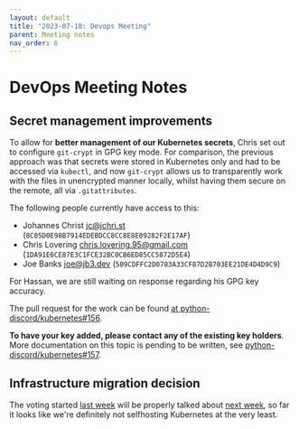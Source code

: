 ```yaml
---
layout: default
title: "2023-07-18: Devops Meeting"
parent: Meeting notes
nav_order: 6
---
```


# DevOps Meeting Notes

## Secret management improvements

To allow for **better management of our Kubernetes secrets**, Chris set out to
configure `git-crypt` in GPG key mode. For comparison, the previous approach was
that secrets were stored in Kubernetes only and had to be accessed via
`kubectl`, and now `git-crypt` allows us to transparently work with the files in
unencrypted manner locally, whilst having them secure on the remote, all via
`.gitattributes`.

The following people currently have access to this:

- Johannes Christ <jc@jchri.st> (`8C05D0E98B7914EDEBDCC8CC8E8E09282F2E17AF`)
- Chris Lovering <chris.lovering.95@gmail.com> (`1DA91E6CE87E3C1FCE32BC0CB6ED85CC5872D5E4`)
- Joe Banks <joe@jb3.dev> (`509CDFFC2D0783A33CF87D2B703EE21DE4D4D9C9`)

For Hassan, we are still waiting on response regarding his GPG key accuracy.

The pull request for the work can be found [at
python-discord/kubernetes#156](https://github.com/python-discord/kubernetes/pull/156).

**To have your key added, please contact any of the existing key holders**. More
documentation on this topic is pending to be written, see
[python-discord/kubernetes#157](https://github.com/python-discord/kubernetes/issues/157).


## Infrastructure migration decision

The voting started [last week](./2023-07-11.md) will be properly talked about
[next week](./2023-07-25.md), so far it looks like we're definitely not
selfhosting Kubernetes at the very least.


<!-- vim: set textwidth=80 sw=2 ts=2: -->

